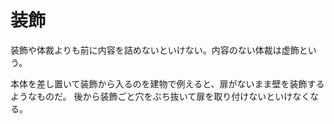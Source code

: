 # 装飾

装飾や体裁よりも前に内容を詰めないといけない。内容のない体裁は虚飾という。

本体を差し置いて装飾から入るのを建物で例えると、扉がないまま壁を装飾するようなものだ。
後から装飾ごと穴をぶち抜いて扉を取り付けないといけなくなる。
